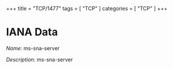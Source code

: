+++
title = "TCP/1477"
tags = [ "TCP" ]
categories = [ "TCP" ]
+++

# IANA Data

_Name:_ ms-sna-server

_Description:_ ms-sna-server

